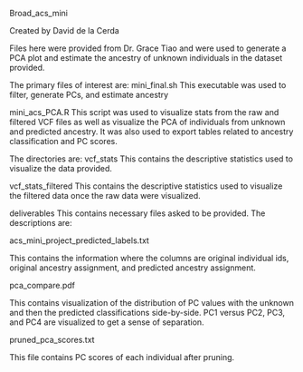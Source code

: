 Broad_acs_mini

Created by David de la Cerda

Files here were provided from Dr. Grace Tiao and were used to generate a PCA plot and estimate the ancestry of unknown individuals in the dataset provided.

The primary files of interest are:
mini_final.sh
This executable was used to filter, generate PCs, and estimate ancestry

mini_acs_PCA.R
This script was used to visualize stats from the raw and filtered VCF files as well as visualize the PCA of individuals from unknown and predicted ancestry. It was also used to export tables related to ancestry classification and PC scores.

The directories are:
vcf_stats
This contains the descriptive statistics used to visualize the data provided.

vcf_stats_filtered
This contains the descriptive statistics used to visualize the filtered data once the raw data were visualized.

deliverables
This contains necessary files asked to be provided. The descriptions are:

acs_mini_project_predicted_labels.txt

This contains the information where the columns are original individual ids, original ancestry assignment, and predicted ancestry assignment.

pca_compare.pdf

This contains visualization of the distribution of PC values with the unknown and then the predicted classifications side-by-side. PC1 versus PC2, PC3, and PC4 are visualized to get a sense of separation.

pruned_pca_scores.txt

This file contains PC scores of each individual after pruning.
 
